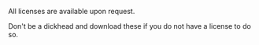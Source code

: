All licenses are available upon request.

Don't be a dickhead and download these if you do not have a license to do so.
